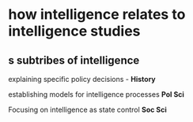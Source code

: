 # how intelligence relates to intelligence studies 

s subtribes of intelligence 
---
explaining specific policy decisions - **History**

establishing models for intelligence processes **Pol Sci**

Focusing on intelligence as state control **Soc Sci**



